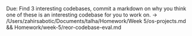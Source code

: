 Due: Find 3 interesting codebases, commit a markdown on why you think one of these is an interesting codebase for you to work on. 
-> /Users/zahirsabotic/Documents/talha/Homework/Week 5/os-projects.md && Homework/week-5/reor-codebase-eval.md